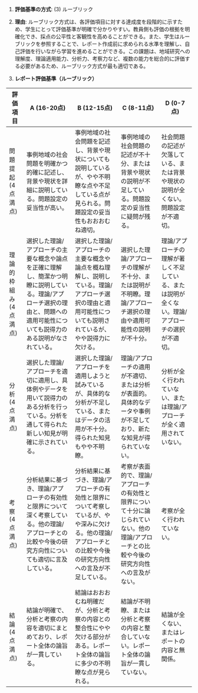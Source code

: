 1. **評価基準の方式**: (3) ルーブリック

2. **理由**: ルーブリック方式は、各評価項目に対する達成度を段階的に示すため、学生にとって評価基準が明確で分かりやすい。教員側も評価の根拠を明確化でき、採点の公平性と客観性を高めることができる。また、学生はルーブリックを参照することで、レポート作成前に求められる水準を理解し、自己評価を行いながら学習を進めることができる。この課題は、地域研究への理解度、理論適用能力、分析力、考察力など、複数の能力を総合的に評価する必要があるため、ルーブリック方式が最も適切である。

3. **レポート評価基準（ルーブリック）**

| 評価項目 | A (16-20点) | B (12-15点) | C (8-11点) | D (0-7点) |
|---|---|---|---|---|
| 問題提起 (4点満点) | 事例地域の社会問題を明確かつ的確に記述し、背景や現状を詳細に説明している。問題設定の妥当性が高い。 | 事例地域の社会問題を記述し、背景や現状についても説明しているが、やや不明瞭な点や不足している点が見られる。問題設定の妥当性もおおおむね適切。 | 事例地域の社会問題の記述が不十分、または背景や現状の説明が不足している。問題設定の妥当性に疑問が残る。 | 社会問題の記述が欠落している、または背景や現状の説明が全くない。問題設定が不適切。 |
| 理論的枠組み (4点満点) | 選択した理論/アプローチの主要な概念や論点を正確に理解し、簡潔かつ明瞭に説明している。理論/アプローチ選択の理由と、問題への適用可能性についても説得力のある説明がなされている。 | 選択した理論/アプローチの主要な概念や論点を概ね理解し、説明している。理論/アプローチ選択の理由と適用可能性についても説明されているが、やや説得力に欠ける。 | 選択した理論/アプローチの理解が不十分、または説明が不明瞭。理論/アプローチ選択の理由や適用可能性の説明が不十分。 | 理論/アプローチの理解が著しく不足している、または説明が全くない。理論/アプローチの選択が不適切。 |
| 分析 (4点満点) | 選択した理論/アプローチを適切に適用し、具体例やデータを用いて説得力のある分析を行っている。分析を通して得られた新しい知見が明確に示されている。 | 選択した理論/アプローチを適用しようと試みているが、具体的な分析が不足している、またはデータの活用が不十分。得られた知見もやや不明瞭。 | 理論/アプローチの適用が不適切、または分析が表面的。具体的なデータや事例が不足しており、新たな知見が得られていない。 | 分析が全く行われていない、または理論/アプローチが全く適用されていない。 |
| 考察 (4点満点) | 分析結果に基づき、理論/アプローチの有効性と限界について深く考察している。他の理論/アプローチとの比較や今後の研究方向性についても適切に言及している。 | 分析結果に基づき、理論/アプローチの有効性と限界について考察しているが、やや深みに欠ける。他の理論/アプローチとの比較や今後の研究方向性への言及が不足している。 | 考察が表面的で、理論/アプローチの有効性と限界について十分に論じられていない。他の理論/アプローチとの比較や今後の研究方向性への言及がない。 | 考察が全く行われていない。 |
| 結論 (4点満点) | 結論が明確で、分析と考察の内容を適切にまとめており、レポート全体の論旨が一貫している。 | 結論はおおおむね明確だが、分析と考察の内容との整合性にやや欠ける部分がある。レポート全体の論旨に多少の不明瞭な点が見られる。 | 結論が不明瞭、または分析と考察の内容と整合していない。レポート全体の論旨が一貫していない。 | 結論が全くない、またはレポートの内容と無関係。 |
